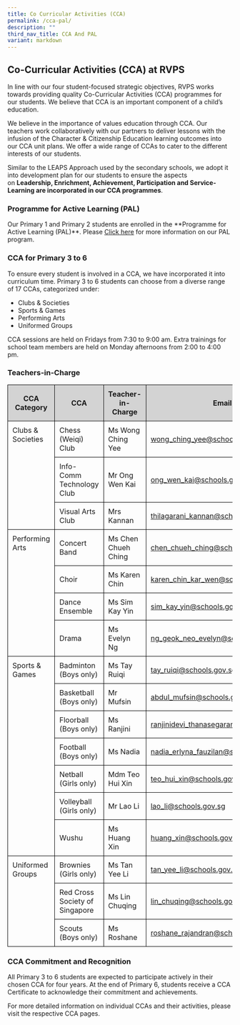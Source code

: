 ```yaml
---
title: Co Curricular Activities (CCA)
permalink: /cca-pal/
description: ""
third_nav_title: CCA And PAL
variant: markdown
---
```

<h2>Co-Curricular Activities (CCA) at RVPS</h2>

<p>In line with our four student-focused strategic objectives, RVPS works towards providing quality Co-Curricular Activities (CCA) programmes for our students. We believe that CCA is an important component of a child’s education. </p>

<p>We believe in the importance of values education through CCA. Our teachers work collaboratively with our partners to deliver lessons with the infusion of the Character &amp; Citizenship Education learning outcomes into our CCA unit plans. We offer a wide range of CCAs to cater to the different interests of our students.</p>

Similar to the LEAPS Approach used by the secondary schools, we adopt it into development plan for our students to ensure the aspects on&nbsp;**Leadership, Enrichment, Achievement, Participation and Service-Learning&nbsp;are incorporated in our CCA programmes**.

<h3>Programme for Active Learning (PAL)</h3>

<p>Our Primary 1 and Primary 2 students are enrolled in the&nbsp;**Programme for Active Learning (PAL)**. Please <a href="#">Click here</a> for more information on our PAL program.</p>

<h3>CCA for Primary 3 to 6</h3>

<p>To ensure every student is involved in a CCA, we have incorporated it into curriculum time.  Primary 3 to 6 students can choose from a diverse range of 17 CCAs, categorized under:</p>

<ul>
  <li>Clubs &amp; Societies</li>
  <li>Sports &amp; Games</li>
  <li>Performing Arts</li>
  <li>Uniformed Groups</li>
</ul>

<p>CCA sessions are held on Fridays from 7:30 to 9:00 am. Extra trainings for school team members are held on Monday afternoons from 2:00 to 4:00 pm.</p>

<h3>Teachers-in-Charge</h3>

<table style="width: 100%; border-collapse: collapse; margin-bottom: 20px;">
  <thead>
    <tr style="background-color: lightgrey;">
      <th style="border: 1px solid black; padding: 10px;">CCA Category</th>
      <th style="border: 1px solid black; padding: 10px;">CCA</th>
      <th style="border: 1px solid black; padding: 10px;">Teacher-in-Charge</th>
      <th style="border: 1px solid black; padding: 10px;">Email</th>
    </tr>
  </thead>
  <tbody>
    <tr>
      <td style="border: 1px solid black; padding: 10px; vertical-align: top;" rowspan="3">Clubs &amp; Societies</td>
      <td style="border: 1px solid black; padding: 10px;">Chess (Weiqi) Club</td>
      <td style="border: 1px solid black; padding: 10px;">Ms Wong Ching Yee</td>
      <td style="border: 1px solid black; padding: 10px;"><a href="mailto:wong_ching_yee@schools.gov.sg">wong_ching_yee@schools.gov.sg</a></td>
    </tr>
    <tr>
      <td style="border: 1px solid black; padding: 10px;">Info-Comm Technology Club</td>
      <td style="border: 1px solid black; padding: 10px;">Mr Ong Wen Kai</td>
      <td style="border: 1px solid black; padding: 10px;"><a href="mailto:ong_wen_kai@schools.gov.sg">ong_wen_kai@schools.gov.sg</a></td>
    </tr>
    <tr>
      <td style="border: 1px solid black; padding: 10px;">Visual Arts Club</td>
      <td style="border: 1px solid black; padding: 10px;">Mrs Kannan</td>
      <td style="border: 1px solid black; padding: 10px;"><a href="mailto:thilagarani_kannan@schools.gov.sg">thilagarani_kannan@schools.gov.sg</a></td>
    </tr>
    <tr>
      <td style="border: 1px solid black; padding: 10px; vertical-align: top;" rowspan="4">Performing Arts</td>
      <td style="border: 1px solid black; padding: 10px;">Concert Band</td>
      <td style="border: 1px solid black; padding: 10px;">Ms Chen Chueh Ching</td>
      <td style="border: 1px solid black; padding: 10px;"><a href="mailto:chen_chueh_ching@schools.gov.sg">chen_chueh_ching@schools.gov.sg</a></td>
    </tr>
    <tr>
      <td style="border: 1px solid black; padding: 10px;">Choir</td>
      <td style="border: 1px solid black; padding: 10px;">Ms Karen Chin</td>
      <td style="border: 1px solid black; padding: 10px;"><a href="mailto:karen_chin_kar_wen@schools.gov.sg">karen_chin_kar_wen@schools.gov.sg</a></td>
    </tr>
    <tr>
      <td style="border: 1px solid black; padding: 10px;">Dance Ensemble</td>
      <td style="border: 1px solid black; padding: 10px;">Ms Sim Kay Yin</td>
      <td style="border: 1px solid black; padding: 10px;"><a href="mailto:sim_kay_yin@schools.gov.sg">sim_kay_yin@schools.gov.sg</a></td>
    </tr>
    <tr>
      <td style="border: 1px solid black; padding: 10px;">Drama</td>
      <td style="border: 1px solid black; padding: 10px;">Ms Evelyn Ng</td>
      <td style="border: 1px solid black; padding: 10px;"><a href="mailto:ng_geok_neo_evelyn@schools.gov.sg">ng_geok_neo_evelyn@schools.gov.sg</a></td>
    </tr>
    <tr>
      <td style="border: 1px solid black; padding: 10px; vertical-align: top;" rowspan="7">Sports &amp; Games</td>
      <td style="border: 1px solid black; padding: 10px;">Badminton (Boys only)</td>
      <td style="border: 1px solid black; padding: 10px;">Ms Tay Ruiqi</td>
      <td style="border: 1px solid black; padding: 10px;"><a href="mailto:tay_ruiqi@schools.gov.sg">tay_ruiqi@schools.gov.sg</a></td>
    </tr>
    <tr>
      <td style="border: 1px solid black; padding: 10px;">Basketball (Boys only)</td>
      <td style="border: 1px solid black; padding: 10px;">Mr Mufsin</td>
      <td style="border: 1px solid black; padding: 10px;"><a href="mailto:abdul_mufsin@schools.gov.sg">abdul_mufsin@schools.gov.sg</a></td>
    </tr>
    <tr>
      <td style="border: 1px solid black; padding: 10px;">Floorball (Boys only)</td>
      <td style="border: 1px solid black; padding: 10px;">Ms Ranjini</td>
      <td style="border: 1px solid black; padding: 10px;"><a href="mailto:ranjinidevi_thanasegaram@schools.gov.sg">ranjinidevi_thanasegaram@schools.gov.sg</a></td>
    </tr>
    <tr>
      <td style="border: 1px solid black; padding: 10px;">Football (Boys only)</td>
      <td style="border: 1px solid black; padding: 10px;">Ms Nadia</td>
      <td style="border: 1px solid black; padding: 10px;"><a href="mailto:nadia_erlyna_fauzilan@schools.gov.sg">nadia_erlyna_fauzilan@schools.gov.sg</a></td>
    </tr>
    <tr>
      <td style="border: 1px solid black; padding: 10px;">Netball (Girls only)</td>
      <td style="border: 1px solid black; padding: 10px;">Mdm Teo Hui Xin</td>
      <td style="border: 1px solid black; padding: 10px;"><a href="mailto:teo_hui_xin@schools.gov.sg">teo_hui_xin@schools.gov.sg</a></td>
    </tr>
    <tr>
      <td style="border: 1px solid black; padding: 10px;">Volleyball (Girls only)</td>
      <td style="border: 1px solid black; padding: 10px;">Mr Lao Li</td>
      <td style="border: 1px solid black; padding: 10px;"><a href="mailto:lao_li@schools.gov.sg">lao_li@schools.gov.sg</a></td>
    </tr>
    <tr>
      <td style="border: 1px solid black; padding: 10px;">Wushu</td>
      <td style="border: 1px solid black; padding: 10px;">Ms Huang Xin</td>
      <td style="border: 1px solid black; padding: 10px;"><a href="mailto:huang_xin@schools.gov.sg">huang_xin@schools.gov.sg</a></td>
    </tr>
    <tr>
      <td style="border: 1px solid black; padding: 10px; vertical-align: top;" rowspan="3">Uniformed Groups</td>
      <td style="border: 1px solid black; padding: 10px;">Brownies (Girls only)</td>
      <td style="border: 1px solid black; padding: 10px;">Ms Tan Yee Li</td>
      <td style="border: 1px solid black; padding: 10px;"><a href="mailto:tan_yee_li@schools.gov.sg">tan_yee_li@schools.gov.sg</a></td>
    </tr>
    <tr>
      <td style="border: 1px solid black; padding: 10px;">Red Cross Society of Singapore</td>
      <td style="border: 1px solid black; padding: 10px;">Ms Lin Chuqing</td>
      <td style="border: 1px solid black; padding: 10px;"><a href="mailto:lin_chuqing@schools.gov.sg">lin_chuqing@schools.gov.sg</a></td>
    </tr>
    <tr>
      <td style="border: 1px solid black; padding: 10px;">Scouts (Boys only)</td>
      <td style="border: 1px solid black; padding: 10px;">Ms Roshane</td>
      <td style="border: 1px solid black; padding: 10px;"><a href="mailto:roshane_rajandran@schools.gov.sg">roshane_rajandran@schools.gov.sg</a></td>
    </tr>
  </tbody>
</table>

<h3>CCA Commitment and Recognition</h3>

<p>All Primary 3 to 6 students are expected to participate actively in their chosen CCA for four years.  At the end of Primary 6, students receive a CCA Certificate to acknowledge their commitment and achievements.</p>

<p>For more detailed information on individual CCAs and their activities, please visit the respective CCA pages.</p>